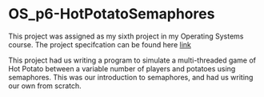 # OS_p6-HotPotatoSemaphores
 
This project was assigned as my sixth project in my Operating Systems course.
The project specifcation can be found here [link](https://github.com/pkivolowitz/CSC_4730_FALL_2022/tree/main/projects/p6)

This project had us writing a program to simulate a multi-threaded game of Hot Potato between a variable number of players and potatoes using semaphores. This was our introduction to semaphores, and had us writing our own from scratch.